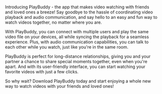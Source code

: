 Introducing PlayBuddy - the app that makes video watching with friends and loved ones a breeze! Say goodbye to the hassle of coordinating video playback and audio communication, and say hello to an easy and fun way to watch videos together, no matter where you are.

With PlayBuddy, you can connect with multiple users and play the same video file on your devices, all while syncing the playback for a seamless experience. Plus, with audio communication capabilities, you can talk to each other while you watch, just like you're in the same room.

PlayBuddy is perfect for long-distance relationships, giving you and your partner a chance to share special moments together, even when you're apart. And with its user-friendly interface, you can start watching your favorite videos with just a few clicks.

So why wait? Download PlayBuddy today and start enjoying a whole new way to watch videos with your friends and loved ones!